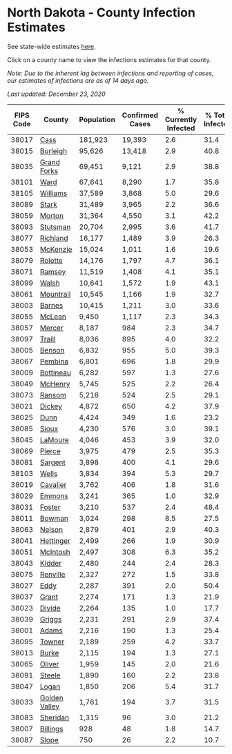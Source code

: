 # North Dakota - County Infection Estimates

See state-wide estimates [here](/infections/us-nd).

Click on a county name to view the infections estimates for that county.

*Note: Due to the inherent lag between infections and reporting of cases, our estimates of infections are as of 14 days ago.*

*Last updated: December 23, 2020*

|   FIPS Code |                         County |   Population |   Confirmed Cases |   % Currently Infected |   % Total Infected |
|-------------|--------------------------------|--------------|-------------------|------------------------|--------------------|
|       38017 |                   [Cass](cass) |      181,923 |            19,393 |                    2.6 |               31.4 |
|       38015 |           [Burleigh](burleigh) |       95,626 |            13,418 |                    2.9 |               40.8 |
|       38035 |     [Grand Forks](grand-forks) |       69,451 |             9,121 |                    2.9 |               38.8 |
|       38101 |                   [Ward](ward) |       67,641 |             8,290 |                    1.7 |               35.8 |
|       38105 |           [Williams](williams) |       37,589 |             3,868 |                    5.0 |               29.6 |
|       38089 |                 [Stark](stark) |       31,489 |             3,965 |                    2.2 |               36.6 |
|       38059 |               [Morton](morton) |       31,364 |             4,550 |                    3.1 |               42.2 |
|       38093 |           [Stutsman](stutsman) |       20,704 |             2,995 |                    3.6 |               41.7 |
|       38077 |           [Richland](richland) |       16,177 |             1,489 |                    3.9 |               26.3 |
|       38053 |           [McKenzie](mckenzie) |       15,024 |             1,011 |                    1.6 |               19.6 |
|       38079 |             [Rolette](rolette) |       14,176 |             1,797 |                    4.7 |               36.1 |
|       38071 |               [Ramsey](ramsey) |       11,519 |             1,408 |                    4.1 |               35.1 |
|       38099 |                 [Walsh](walsh) |       10,641 |             1,572 |                    1.9 |               43.1 |
|       38061 |         [Mountrail](mountrail) |       10,545 |             1,166 |                    1.9 |               32.7 |
|       38003 |               [Barnes](barnes) |       10,415 |             1,211 |                    3.0 |               33.6 |
|       38055 |               [McLean](mclean) |        9,450 |             1,117 |                    2.3 |               34.3 |
|       38057 |               [Mercer](mercer) |        8,187 |               984 |                    2.3 |               34.7 |
|       38097 |               [Traill](traill) |        8,036 |               895 |                    4.0 |               32.2 |
|       38005 |               [Benson](benson) |        6,832 |               955 |                    5.0 |               39.3 |
|       38067 |             [Pembina](pembina) |        6,801 |               696 |                    1.8 |               29.9 |
|       38009 |         [Bottineau](bottineau) |        6,282 |               597 |                    1.3 |               27.6 |
|       38049 |             [McHenry](mchenry) |        5,745 |               525 |                    2.2 |               26.4 |
|       38073 |               [Ransom](ransom) |        5,218 |               524 |                    2.5 |               29.1 |
|       38021 |               [Dickey](dickey) |        4,872 |               650 |                    4.2 |               37.9 |
|       38025 |                   [Dunn](dunn) |        4,424 |               349 |                    1.6 |               23.2 |
|       38085 |                 [Sioux](sioux) |        4,230 |               576 |                    3.0 |               39.1 |
|       38045 |             [LaMoure](lamoure) |        4,046 |               453 |                    3.9 |               32.0 |
|       38069 |               [Pierce](pierce) |        3,975 |               479 |                    2.5 |               35.3 |
|       38081 |             [Sargent](sargent) |        3,898 |               400 |                    4.1 |               29.6 |
|       38103 |                 [Wells](wells) |        3,834 |               394 |                    5.3 |               29.7 |
|       38019 |           [Cavalier](cavalier) |        3,762 |               406 |                    1.8 |               31.6 |
|       38029 |               [Emmons](emmons) |        3,241 |               365 |                    1.0 |               32.9 |
|       38031 |               [Foster](foster) |        3,210 |               537 |                    2.4 |               48.4 |
|       38011 |               [Bowman](bowman) |        3,024 |               298 |                    8.5 |               27.5 |
|       38063 |               [Nelson](nelson) |        2,879 |               401 |                    2.9 |               40.3 |
|       38041 |         [Hettinger](hettinger) |        2,499 |               266 |                    1.9 |               30.9 |
|       38051 |           [McIntosh](mcintosh) |        2,497 |               308 |                    6.3 |               35.2 |
|       38043 |               [Kidder](kidder) |        2,480 |               244 |                    2.4 |               28.3 |
|       38075 |           [Renville](renville) |        2,327 |               272 |                    1.5 |               33.8 |
|       38027 |                   [Eddy](eddy) |        2,287 |               391 |                    2.0 |               50.4 |
|       38037 |                 [Grant](grant) |        2,274 |               171 |                    1.3 |               21.9 |
|       38023 |               [Divide](divide) |        2,264 |               135 |                    1.0 |               17.7 |
|       38039 |               [Griggs](griggs) |        2,231 |               291 |                    2.9 |               37.4 |
|       38001 |                 [Adams](adams) |        2,216 |               190 |                    1.3 |               25.4 |
|       38095 |               [Towner](towner) |        2,189 |               259 |                    4.2 |               33.7 |
|       38013 |                 [Burke](burke) |        2,115 |               194 |                    1.3 |               27.1 |
|       38065 |               [Oliver](oliver) |        1,959 |               145 |                    2.0 |               21.6 |
|       38091 |               [Steele](steele) |        1,890 |               160 |                    2.2 |               23.8 |
|       38047 |                 [Logan](logan) |        1,850 |               206 |                    5.4 |               31.7 |
|       38033 | [Golden Valley](golden-valley) |        1,761 |               194 |                    3.7 |               31.5 |
|       38083 |           [Sheridan](sheridan) |        1,315 |                96 |                    3.0 |               21.2 |
|       38007 |           [Billings](billings) |          928 |                48 |                    1.8 |               14.7 |
|       38087 |                 [Slope](slope) |          750 |                26 |                    2.2 |               10.7 |